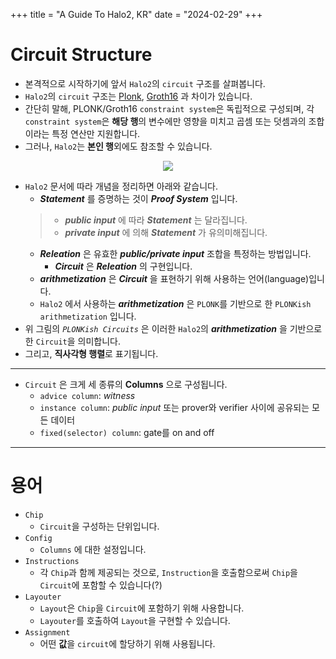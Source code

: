 +++
title = "A Guide To Halo2, KR"
date = "2024-02-29"
+++

# Circuit Structure
- 본격적으로 시작하기에 앞서 `Halo2`의 `circuit` 구조를 살펴봅니다.
- `Halo2`의 `circuit` 구조는 [Plonk](https://eprint.iacr.org/2019/953.pdf), [Groth16](https://eprint.iacr.org/2016/260.pdf) 과 차이가 있습니다.
- 간단히 말해, PLONK/Groth16 `constraint system`은 독립적으로 구성되며, 각 `constraint system`은 **해당 행**의 변수에만 영향을 미치고 곱셈 또는 덧셈과의 조합이라는 특정 연산만 지원합니다.
- 그러나, `Halo2`는 **본인 행**외에도 참조할 수 있습니다.

<center>
<img src="../../zkp/halo2_matrix_description.png" />
</center>

- `Halo2` 문서에 따라 개념을 정리하면 아래와 같습니다.
    - ***Statement*** 를 증명하는 것이 ***Proof System*** 입니다.
    > - ***public input*** 에 따라 ***Statement*** 는 달라집니다.
    > - ***private input*** 에 의해 ***Statement*** 가 유의미해집니다.
    - ***Releation*** 은 유효한 ***public/private input*** 조합을 특정하는 방법입니다.
        - ***Circuit*** 은 ***Releation*** 의 구현입니다.
    - ***arithmetization*** 은 ***Circuit*** 을 표현하기 위해 사용하는 언어(language)입니다.
    - `Halo2` 에서 사용하는 ***arithmetization*** 은 `PLONK`를 기반으로 한 `PLONKish arithmetization` 입니다.
- 위 그림의 *`PLONKish Circuits`* 은 이러한 `Halo2`의 ***arithmetization*** 을 기반으로 한 `Circuit`을 의미합니다.
- 그리고, **직사각형 행렬**로 표기됩니다.

---

- `Circuit` 은 크게 세 종류의 **Columns** 으로 구성됩니다.
    - `advice column`: *witness*
    - `instance column`: *public input* 또는 prover와 verifier 사이에 공유되는 모든 데이터
    - `fixed(selector) column`: gate를 on and off

---

# 용어
- `Chip`
    - `Circuit`을 구성하는 단위입니다.
- `Config`
    - `Columns` 에 대한 설정입니다.
- `Instructions`
    - 각 `Chip`과 함께 제공되는 것으로, `Instruction`을 호출함으로써 `Chip`을 `Circuit`에 포함할 수 있습니다(?)
- `Layouter`
    - `Layout`은 `Chip`을 `Circuit`에 포함하기 위해 사용합니다.
    - `Layouter`를 호출하여 `Layout`을 구현할 수 있습니다.
- `Assignment`
    - 어떤 **값**을 `circuit`에 할당하기 위해 사용됩니다.
